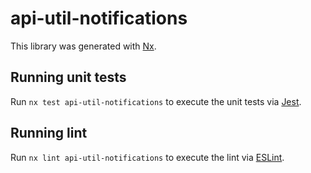 # api-util-notifications

This library was generated with [Nx](https://nx.dev).

## Running unit tests

Run `nx test api-util-notifications` to execute the unit tests via [Jest](https://jestjs.io).

## Running lint

Run `nx lint api-util-notifications` to execute the lint via [ESLint](https://eslint.org/).
